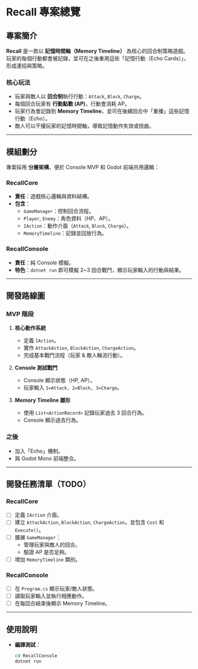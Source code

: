 # Recall 專案總覽

## 專案簡介
**Recall** 是一款以 **記憶時間軸（Memory Timeline）** 為核心的回合制策略遊戲。  
玩家的每個行動都會被記錄，並可在之後重用這些「記憶行動（Echo Cards）」，形成連招與策略。

### 核心玩法
- 玩家與敵人以 **回合制**執行行動：`Attack`, `Block`, `Charge`。
- 每個回合玩家有 **行動點數 (AP)**，行動會消耗 AP。
- 玩家行為會記錄到 **Memory Timeline**，並可在後續回合中「重播」這些記憶行動（Echo）。
- 敵人可以干擾玩家的記憶時間軸，導致記憶動作失效或扭曲。

---

## 模組劃分
專案採用 **分層架構**，便於 Console MVP 和 Godot 前端共用邏輯：


### **RecallCore**
- **責任**：遊戲核心邏輯與資料結構。
- **包含**：
  - `GameManager`：控制回合流程。
  - `Player`, `Enemy`：角色資料（HP、AP）。
  - `IAction`：動作介面（`Attack`, `Block`, `Charge`）。
  - `MemoryTimeline`：記錄並回放行為。

### **RecallConsole**
- **責任**：純 Console 模擬。
- **特色**：`dotnet run` 即可模擬 2~3 回合戰鬥，顯示玩家輸入的行動與結果。

---

## 開發路線圖

### **MVP 階段**
1. **核心動作系統**  
   - 定義 `IAction`。
   - 實作 `AttackAction`, `BlockAction`, `ChargeAction`。
   - 完成基本戰鬥流程（玩家 & 敵人輪流行動）。

2. **Console 測試戰鬥**  
   - Console 顯示狀態（HP, AP）。
   - 玩家輸入 `1=Attack, 2=Block, 3=Charge`。

3. **Memory Timeline 雛形**  
   - 使用 `List<ActionRecord>` 記錄玩家過去 3 回合行為。
   - Console 顯示過去行為。

### **之後**
- 加入「Echo」機制。
- 與 Godot Mono 前端整合。

---

## 開發任務清單（TODO）

### **RecallCore**
- [ ] 定義 `IAction` 介面。
- [ ] 建立 `AttackAction`, `BlockAction`, `ChargeAction`，並包含 `Cost` 和 `Execute()`。
- [ ] 擴展 `GameManager`：
  - 管理玩家與敵人的回合。
  - 驗證 AP 是否足夠。
- [ ] 增加 `MemoryTimeline` 類別。

### **RecallConsole**
- [ ] 在 `Program.cs` 顯示玩家/敵人狀態。
- [ ] 讀取玩家輸入並執行相應動作。
- [ ] 在每回合結束後顯示 Memory Timeline。

---

## 使用說明
- **編譯測試**：  
  ```bash
  cd RecallConsole
  dotnet run


